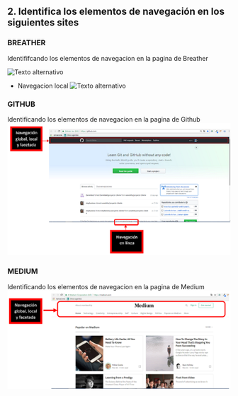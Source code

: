 ## 2. Identifica los elementos de navegación en los siguientes sites


### BREATHER
Identififcando los elementos de navegacion en la pagina de Breather

![Texto alternativo](assets/img/vid.gif)

+ Navegacion local
![Texto alternativo](assets/img/vid2.gif)

### GITHUB
Identificando los elementos de navegacion en la pagina de Github
![Texto alternativo](assets/img/github.png)

### MEDIUM
Identificando los elementos de navegacion en la pagina de Medium
![Texto alternativo](assets/img/medium.png)
